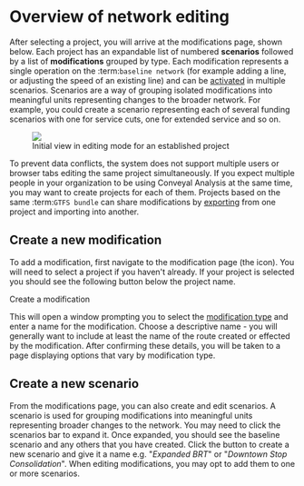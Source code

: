 # Overview of network editing

After selecting a project, you will arrive at the modifications page, shown below. Each project has an expandable list of numbered **scenarios** followed by a list of **modifications** grouped by type. Each modification represents a single operation on the :term:`baseline network` (for example adding a line, or adjusting the speed of an existing line) and can be [activated](#activating-modifications-in-scenarios) in multiple scenarios. Scenarios are a way of grouping isolated modifications into meaningful units representing changes to the broader network. For example, you could create a scenario representing each of several funding scenarios with one for service cuts, one for extended service and so on. 

<figure>
  <img src="../img/create-scenario.png" />
  <figcaption>Initial view in editing mode for an established project</figcaption>
</figure>

To prevent data conflicts, the system does not support multiple users or browser tabs editing the same project simultaneously. If you expect multiple people in your organization to be using Conveyal Analysis at the same time, you may want to create projects for each of them. Projects based on the same :term:`GTFS bundle` can share modifications by [exporting](export.html) from one project and importing into another.

## Create a new modification

To add a modification, first navigate to the modification page (the <i class="fa fa-pencil"></i> icon). You will need to select a project if you haven't already. If your project is selected you should see the following button below the project name. 

<span class="btn btn-success"><i class="fa fa-plus"></i> Create a modification</span>


This will open a window prompting you to select the [modification type](modifications.html) and enter a name for the modification. Choose a descriptive name - you will generally want to include at least the name of the route created or effected by the modification. After confirming these details, you will be taken to a page displaying options that vary by modification type.

## Create a new scenario

From the modifications page, you can also create and edit scenarios. A scenario is used for grouping modifications into meaningful units representing broader changes to the network. 
You may need to click the scenarios bar to expand it. Once expanded, you should see the baseline scenario and any others that you have created. Click the button to create a new scenario and give it a name e.g. "_Expanded BRT_" or "_Downtown Stop Consolidation_".
When editing modifications, you may opt to add them to one or more scenarios. 
